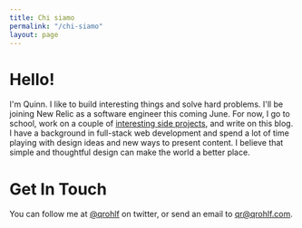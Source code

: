 ```yaml
---
title: Chi siamo
permalink: "/chi-siamo"
layout: page
---
```


# Hello!
I'm Quinn. I like to build interesting things and solve hard problems. I'll be joining New Relic as a software engineer this coming June. For now, I go to school, work on a couple of  [interesting side projects](/projects), and write on this blog. I have a background in full-stack web development and spend a lot of time playing with design ideas and new ways to present content. I believe that simple and thoughtful design can make the world a better place.

# Get In Touch
You can follow me at [@qrohlf](https://twitter.com/qrohlf) on twitter, or send an email to [qr@qrohlf.com](mailto:qr@qrohlf.com).
